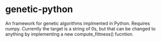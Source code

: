 # genetic-python
An framework for genetic algorithms implmented in Python. Requires numpy. Currently the target is a string of 0s, but that can be changed to anything by implementing a new compute_fittness() fucntion.

